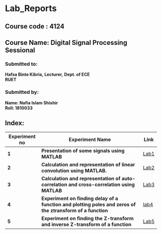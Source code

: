 # Lab_Reports
## Course code : 4124
## Course Name: Digital Signal Processing Sessional

### Submitted to:
**Hafsa Binte Kibria,**
**Lecturer,**
**Dept. of ECE**                                                                                                     
**RUET**

### Submitted by:	
**Name:  Nafia Islam Shishir**   
**Roll:    1810033**

## Index:
| Experiment no | Experiment Name | Link |
| --- | --- | --- |
| **1** | **Presentation of some signals using MATLAB** | [Lab1](https://github.com/Nafia-Shishir/Lab_Reports-4124-1810033/tree/master/Lab1#readme) |
| **2** | **Calculation and representation of linear convolution using MATLAB.** | [Lab2](https://github.com/Nafia-Shishir/Lab_Reports-4124-1810033/blob/master/Lab2/README.md) |
| **3** | **Calculation and representation of auto-correlation and cross-correlation using MATLAB** | [Lab3](https://github.com/Nafia-Shishir/Lab_Reports-4124-1810033/tree/master/Lab3) |
| **4** | **Experiment on finding delay of a function and plotting poles and zeros of the ztransform of a function** | [lab4](https://github.com/Nafia-Shishir/Lab_Reports-4124-1810033/tree/master/Lab4) |
| **5** | **Experiment on finding the Z-transform and inverse Z-transform of a function** | [Lab5](https://github.com/Nafia-Shishir/Lab_Reports-4124-1810033/tree/master/Lab5) |

